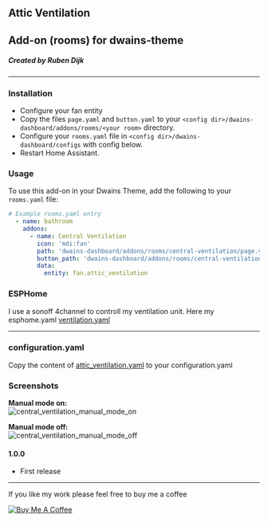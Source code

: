 ## Attic Ventilation 
## Add-on (rooms) for dwains-theme
##### Created by Ruben Dijk
---

### Installation
- Configure your fan entity 
- Copy the files `page.yaml` and `button.yaml` to your `<config dir>/dwains-dashboard/addons/rooms/<your room>` directory.
- Configure your `rooms.yaml` file in `<config dir>/dwains-dashboard/configs` with config below.
- Restart Home Assistant.


### Usage
To use this add-on in your Dwains Theme, add the following to your `rooms.yaml` file:

````yaml
# Example rooms.yaml entry
  - name: bathroom
    addons:
      - name: Central Ventilation
        icon: 'mdi:fan'
        path: 'dwains-dashboard/addons/rooms/central-ventilation/page.yaml'
        button_path: 'dwains-dashboard/addons/rooms/central-ventilation/button.yaml'
        data:
          entity: fan.attic_ventilation
````

### ESPHome
I use a sonoff 4channel to controll my ventilation unit.
Here my esphome.yaml [ventilation.yaml](https://github.com/RubenDijk/dwains-theme-addons/blob/master/rooms/central-ventilation/ventilation.yaml)

---
### configuration.yaml
Copy the content of [attic_ventilation.yaml](https://github.com/RubenDijk/dwains-theme-addons/blob/master/rooms/central-ventilation/attic_ventilation.yaml) to your configuration.yaml

### Screenshots
**Manual mode on:**<br>
![central_ventilation_manual_mode_on](https://github.com/RubenDijk/dwains-theme-addons/blob/master/rooms/central-ventilation/central_ventilation_manual_mode_on.png)

**Manual mode off:**<br>
![central_ventilation_manual_mode_off](https://github.com/RubenDijk/dwains-theme-addons/blob/master/rooms/central-ventilation/central_ventilation_manual_mode_off.png)

#### 1.0.0
- First release

---

If you like my work please feel free to buy me a coffee

<a href="https://www.buymeacoffee.com/RubenDijk" target="_blank"><img src="https://www.buymeacoffee.com/assets/img/custom_images/white_img.png" alt="Buy Me A Coffee"></a>
